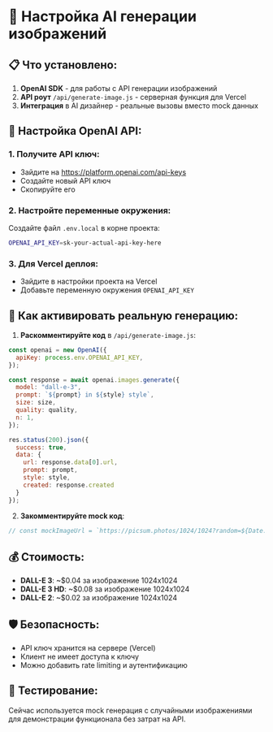 # 🤖 Настройка AI генерации изображений

## 📋 Что установлено:

1. **OpenAI SDK** - для работы с API генерации изображений
2. **API роут** `/api/generate-image.js` - серверная функция для Vercel
3. **Интеграция** в AI дизайнер - реальные вызовы вместо mock данных

## 🔑 Настройка OpenAI API:

### 1. Получите API ключ:
- Зайдите на https://platform.openai.com/api-keys
- Создайте новый API ключ
- Скопируйте его

### 2. Настройте переменные окружения:

Создайте файл `.env.local` в корне проекта:
```bash
OPENAI_API_KEY=sk-your-actual-api-key-here
```

### 3. Для Vercel деплоя:
- Зайдите в настройки проекта на Vercel
- Добавьте переменную окружения `OPENAI_API_KEY`

## 🚀 Как активировать реальную генерацию:

1. **Раскомментируйте код** в `/api/generate-image.js`:
```javascript
const openai = new OpenAI({
  apiKey: process.env.OPENAI_API_KEY,
});

const response = await openai.images.generate({
  model: "dall-e-3",
  prompt: `${prompt} in ${style} style`,
  size: size,
  quality: quality,
  n: 1,
});

res.status(200).json({
  success: true,
  data: {
    url: response.data[0].url,
    prompt: prompt,
    style: style,
    created: response.created
  }
});
```

2. **Закомментируйте mock код**:
```javascript
// const mockImageUrl = `https://picsum.photos/1024/1024?random=${Date.now()}`;
```

## 💰 Стоимость:

- **DALL-E 3**: ~$0.04 за изображение 1024x1024
- **DALL-E 3 HD**: ~$0.08 за изображение 1024x1024
- **DALL-E 2**: ~$0.02 за изображение 1024x1024

## 🛡️ Безопасность:

- API ключ хранится на сервере (Vercel)
- Клиент не имеет доступа к ключу
- Можно добавить rate limiting и аутентификацию

## 🧪 Тестирование:

Сейчас используется mock генерация с случайными изображениями для демонстрации функционала без затрат на API.
